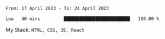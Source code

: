 <!--START_SECTION:waka-->

```text
From: 17 April 2023 - To: 24 April 2023

Lua   40 mins         █████████████████████████   100.00 %
```

<!--END_SECTION:waka-->
My Stack: `HTML, CSS, JS, React`
